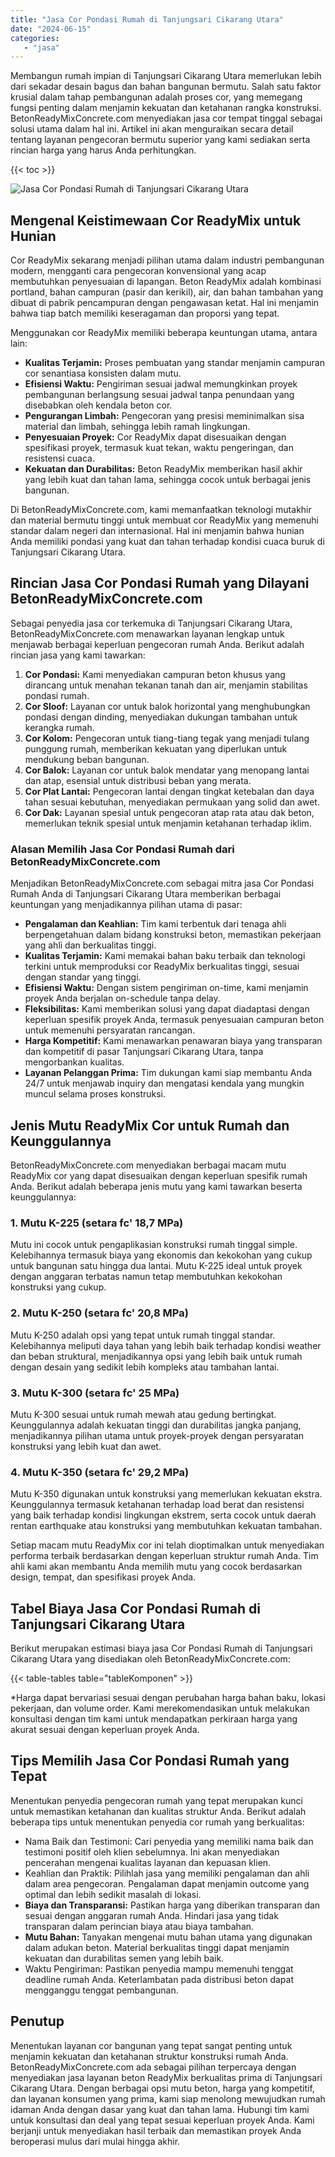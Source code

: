```yaml
---
title: "Jasa Cor Pondasi Rumah di Tanjungsari Cikarang Utara"
date: "2024-06-15"
categories: 
   - "jasa"
---
```


Membangun rumah impian di Tanjungsari Cikarang Utara memerlukan lebih dari sekadar desain bagus dan bahan bangunan bermutu. Salah satu faktor krusial dalam tahap pembangunan adalah proses cor, yang memegang fungsi penting dalam menjamin kekuatan dan ketahanan rangka konstruksi. BetonReadyMixConcrete.com menyediakan jasa cor tempat tinggal sebagai solusi utama dalam hal ini. Artikel ini akan menguraikan secara detail tentang layanan pengecoran bermutu superior yang kami sediakan serta rincian harga yang harus Anda perhitungkan.

{{< toc >}}

![Jasa Cor Pondasi Rumah di Tanjungsari Cikarang Utara](https://betoncor8.github.io/cor/harga-beton-readymix-concrete%20(26).png)

## Mengenal Keistimewaan Cor ReadyMix untuk Hunian

Cor ReadyMix sekarang menjadi pilihan utama dalam industri pembangunan modern, mengganti cara pengecoran konvensional yang acap membutuhkan penyesuaian di lapangan. Beton ReadyMix adalah kombinasi portland, bahan campuran (pasir dan kerikil), air, dan bahan tambahan yang dibuat di pabrik pencampuran dengan pengawasan ketat. Hal ini menjamin bahwa tiap batch memiliki keseragaman dan proporsi yang tepat.

Menggunakan cor ReadyMix memiliki beberapa keuntungan utama, antara lain:

- **Kualitas Terjamin:** Proses pembuatan yang standar menjamin campuran cor senantiasa konsisten dalam mutu.
- **Efisiensi Waktu:** Pengiriman sesuai jadwal memungkinkan proyek pembangunan berlangsung sesuai jadwal tanpa penundaan yang disebabkan oleh kendala beton cor.
- **Pengurangan Limbah:** Pengecoran yang presisi meminimalkan sisa material dan limbah, sehingga lebih ramah lingkungan.
- **Penyesuaian Proyek:** Cor ReadyMix dapat disesuaikan dengan spesifikasi proyek, termasuk kuat tekan, waktu pengeringan, dan resistensi cuaca.
- **Kekuatan dan Durabilitas:** Beton ReadyMix memberikan hasil akhir yang lebih kuat dan tahan lama, sehingga cocok untuk berbagai jenis bangunan.

Di BetonReadyMixConcrete.com, kami memanfaatkan teknologi mutakhir dan material bermutu tinggi untuk membuat cor ReadyMix yang memenuhi standar dalam negeri dan internasional. Hal ini menjamin bahwa hunian Anda memiliki pondasi yang kuat dan tahan terhadap kondisi cuaca buruk di Tanjungsari Cikarang Utara.

## Rincian Jasa Cor Pondasi Rumah yang Dilayani BetonReadyMixConcrete.com

Sebagai penyedia jasa cor terkemuka di Tanjungsari Cikarang Utara, BetonReadyMixConcrete.com menawarkan layanan lengkap untuk menjawab berbagai keperluan pengecoran rumah Anda. Berikut adalah rincian jasa yang kami tawarkan:

1. **Cor Pondasi:** Kami menyediakan campuran beton khusus yang dirancang untuk menahan tekanan tanah dan air, menjamin stabilitas pondasi rumah.
2. **Cor Sloof:** Layanan cor untuk balok horizontal yang menghubungkan pondasi dengan dinding, menyediakan dukungan tambahan untuk kerangka rumah.
3. **Cor Kolom:** Pengecoran untuk tiang-tiang tegak yang menjadi tulang punggung rumah, memberikan kekuatan yang diperlukan untuk mendukung beban bangunan.
4. **Cor Balok:** Layanan cor untuk balok mendatar yang menopang lantai dan atap, esensial untuk distribusi beban yang merata.
5. **Cor Plat Lantai:** Pengecoran lantai dengan tingkat ketebalan dan daya tahan sesuai kebutuhan, menyediakan permukaan yang solid dan awet.
6. **Cor Dak:** Layanan spesial untuk pengecoran atap rata atau dak beton, memerlukan teknik spesial untuk menjamin ketahanan terhadap iklim.

### Alasan Memilih Jasa Cor Pondasi Rumah dari BetonReadyMixConcrete.com

Menjadikan BetonReadyMixConcrete.com sebagai mitra jasa Cor Pondasi Rumah Anda di Tanjungsari Cikarang Utara memberikan berbagai keuntungan yang menjadikannya pilihan utama di pasar:

- **Pengalaman dan Keahlian:** Tim kami terbentuk dari tenaga ahli berpengetahuan dalam bidang konstruksi beton, memastikan pekerjaan yang ahli dan berkualitas tinggi.
- **Kualitas Terjamin:** Kami memakai bahan baku terbaik dan teknologi terkini untuk memproduksi cor ReadyMix berkualitas tinggi, sesuai dengan standar yang tinggi.
- **Efisiensi Waktu:** Dengan sistem pengiriman on-time, kami menjamin proyek Anda berjalan on-schedule tanpa delay.
- **Fleksibilitas:** Kami memberikan solusi yang dapat diadaptasi dengan keperluan spesifik proyek Anda, termasuk penyesuaian campuran beton untuk memenuhi persyaratan rancangan.
- **Harga Kompetitif:** Kami menawarkan penawaran biaya yang transparan dan kompetitif di pasar Tanjungsari Cikarang Utara, tanpa mengorbankan kualitas.
- **Layanan Pelanggan Prima:** Tim dukungan kami siap membantu Anda 24/7 untuk menjawab inquiry dan mengatasi kendala yang mungkin muncul selama proses konstruksi.

## Jenis Mutu ReadyMix Cor untuk Rumah dan Keunggulannya

BetonReadyMixConcrete.com menyediakan berbagai macam mutu ReadyMix cor yang dapat disesuaikan dengan keperluan spesifik rumah Anda. Berikut adalah beberapa jenis mutu yang kami tawarkan beserta keunggulannya:

### 1\. Mutu K-225 (setara fc' 18,7 MPa)

Mutu ini cocok untuk pengaplikasian konstruksi rumah tinggal simple. Kelebihannya termasuk biaya yang ekonomis dan kekokohan yang cukup untuk bangunan satu hingga dua lantai. Mutu K-225 ideal untuk proyek dengan anggaran terbatas namun tetap membutuhkan kekokohan konstruksi yang cukup.

### 2\. Mutu K-250 (setara fc' 20,8 MPa)

Mutu K-250 adalah opsi yang tepat untuk rumah tinggal standar. Kelebihannya meliputi daya tahan yang lebih baik terhadap kondisi weather dan beban struktural, menjadikannya opsi yang lebih baik untuk rumah dengan desain yang sedikit lebih kompleks atau tambahan lantai.

### 3\. Mutu K-300 (setara fc' 25 MPa)

Mutu K-300 sesuai untuk rumah mewah atau gedung bertingkat. Keunggulannya adalah kekuatan tinggi dan durabilitas jangka panjang, menjadikannya pilihan utama untuk proyek-proyek dengan persyaratan konstruksi yang lebih kuat dan awet.

### 4\. Mutu K-350 (setara fc' 29,2 MPa)

Mutu K-350 digunakan untuk konstruksi yang memerlukan kekuatan ekstra. Keunggulannya termasuk ketahanan terhadap load berat dan resistensi yang baik terhadap kondisi lingkungan ekstrem, serta cocok untuk daerah rentan earthquake atau konstruksi yang membutuhkan kekuatan tambahan.

Setiap macam mutu ReadyMix cor ini telah dioptimalkan untuk menyediakan performa terbaik berdasarkan dengan keperluan struktur rumah Anda. Tim ahli kami akan membantu Anda memilih mutu yang cocok berdasarkan design, tempat, dan spesifikasi proyek Anda.

## Tabel Biaya Jasa Cor Pondasi Rumah di Tanjungsari Cikarang Utara

Berikut merupakan estimasi biaya jasa Cor Pondasi Rumah di Tanjungsari Cikarang Utara yang disediakan oleh BetonReadyMixConcrete.com:

{{< table-tables table="tableKomponen" >}}

\*Harga dapat bervariasi sesuai dengan perubahan harga bahan baku, lokasi pekerjaan, dan volume order. Kami merekomendasikan untuk melakukan konsultasi dengan tim kami untuk mendapatkan perkiraan harga yang akurat sesuai dengan keperluan proyek Anda.

## Tips Memilih Jasa Cor Pondasi Rumah yang Tepat

Menentukan penyedia pengecoran rumah yang tepat merupakan kunci untuk memastikan ketahanan dan kualitas struktur Anda. Berikut adalah beberapa tips untuk menentukan penyedia cor rumah yang berkualitas:

- Nama Baik dan Testimoni: Cari penyedia yang memiliki nama baik dan testimoni positif oleh klien sebelumnya. Ini akan menyediakan pencerahan mengenai kualitas layanan dan kepuasan klien.
- Keahlian dan Praktik: Pilihlah jasa yang memiliki pengalaman dan ahli dalam area pengecoran. Pengalaman dapat menjamin outcome yang optimal dan lebih sedikit masalah di lokasi.
- **Biaya dan Transparansi:** Pastikan harga yang diberikan transparan dan sesuai dengan anggaran rumah Anda. Hindari jasa yang tidak transparan dalam perincian biaya atau biaya tambahan.
- **Mutu Bahan:** Tanyakan mengenai mutu bahan utama yang digunakan dalam adukan beton. Material berkualitas tinggi dapat menjamin kekuatan dan durabilitas semen yang lebih baik.
- Waktu Pengiriman: Pastikan penyedia mampu memenuhi tenggat deadline rumah Anda. Keterlambatan pada distribusi beton dapat mengganggu tenggat pembangunan.

## Penutup

Menentukan layanan cor bangunan yang tepat sangat penting untuk menjamin kekuatan dan ketahanan struktur konstruksi rumah Anda. BetonReadyMixConcrete.com ada sebagai pilihan terpercaya dengan menyediakan jasa layanan beton ReadyMix berkualitas prima di Tanjungsari Cikarang Utara. Dengan berbagai opsi mutu beton, harga yang kompetitif, dan layanan konsumen yang prima, kami siap menolong mewujudkan rumah idaman Anda dengan dasar yang kuat dan tahan lama. Hubungi tim kami untuk konsultasi dan deal yang tepat sesuai keperluan proyek Anda. Kami berjanji untuk menyediakan hasil terbaik dan memastikan proyek Anda beroperasi mulus dari mulai hingga akhir.
